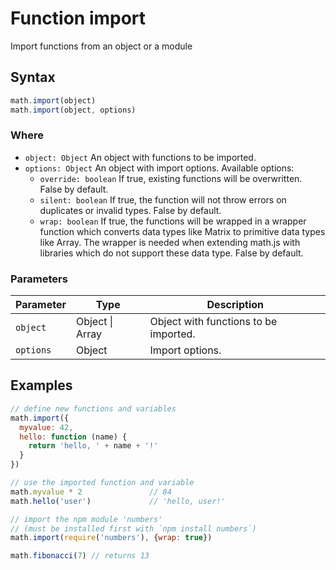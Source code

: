 <!-- Note: This file is automatically generated from source code comments. Changes made in this file will be overridden. -->

# Function import

Import functions from an object or a module


## Syntax

```js
math.import(object)
math.import(object, options)
```

### Where

- `object: Object`
  An object with functions to be imported.
- `options: Object` An object with import options. Available options:
  - `override: boolean`
    If true, existing functions will be overwritten. False by default.
  - `silent: boolean`
    If true, the function will not throw errors on duplicates or invalid
    types. False by default.
  - `wrap: boolean`
    If true, the functions will be wrapped in a wrapper function
    which converts data types like Matrix to primitive data types like Array.
    The wrapper is needed when extending math.js with libraries which do not
    support these data type. False by default.

### Parameters

Parameter | Type | Description
--------- | ---- | -----------
`object` | Object &#124; Array | Object with functions to be imported.
`options` | Object | Import options.

## Examples

```js
// define new functions and variables
math.import({
  myvalue: 42,
  hello: function (name) {
    return 'hello, ' + name + '!'
  }
})

// use the imported function and variable
math.myvalue * 2               // 84
math.hello('user')             // 'hello, user!'

// import the npm module 'numbers'
// (must be installed first with `npm install numbers`)
math.import(require('numbers'), {wrap: true})

math.fibonacci(7) // returns 13
```


